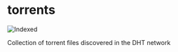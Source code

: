 torrents 
========
![Indexed](https://img.shields.io/badge/indexed-131001-blue)

Collection of torrent files discovered in the DHT network
